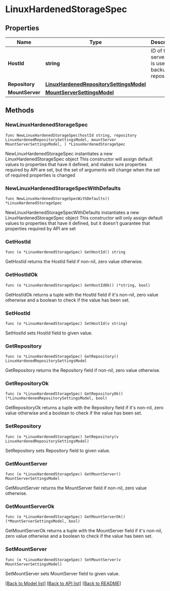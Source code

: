 # LinuxHardenedStorageSpec

## Properties

Name | Type | Description | Notes
------------ | ------------- | ------------- | -------------
**HostId** | **string** | ID of the server that is used as a backup repository. | 
**Repository** | [**LinuxHardenedRepositorySettingsModel**](LinuxHardenedRepositorySettingsModel.md) |  | 
**MountServer** | [**MountServerSettingsModel**](MountServerSettingsModel.md) |  | 

## Methods

### NewLinuxHardenedStorageSpec

`func NewLinuxHardenedStorageSpec(hostId string, repository LinuxHardenedRepositorySettingsModel, mountServer MountServerSettingsModel, ) *LinuxHardenedStorageSpec`

NewLinuxHardenedStorageSpec instantiates a new LinuxHardenedStorageSpec object
This constructor will assign default values to properties that have it defined,
and makes sure properties required by API are set, but the set of arguments
will change when the set of required properties is changed

### NewLinuxHardenedStorageSpecWithDefaults

`func NewLinuxHardenedStorageSpecWithDefaults() *LinuxHardenedStorageSpec`

NewLinuxHardenedStorageSpecWithDefaults instantiates a new LinuxHardenedStorageSpec object
This constructor will only assign default values to properties that have it defined,
but it doesn't guarantee that properties required by API are set

### GetHostId

`func (o *LinuxHardenedStorageSpec) GetHostId() string`

GetHostId returns the HostId field if non-nil, zero value otherwise.

### GetHostIdOk

`func (o *LinuxHardenedStorageSpec) GetHostIdOk() (*string, bool)`

GetHostIdOk returns a tuple with the HostId field if it's non-nil, zero value otherwise
and a boolean to check if the value has been set.

### SetHostId

`func (o *LinuxHardenedStorageSpec) SetHostId(v string)`

SetHostId sets HostId field to given value.


### GetRepository

`func (o *LinuxHardenedStorageSpec) GetRepository() LinuxHardenedRepositorySettingsModel`

GetRepository returns the Repository field if non-nil, zero value otherwise.

### GetRepositoryOk

`func (o *LinuxHardenedStorageSpec) GetRepositoryOk() (*LinuxHardenedRepositorySettingsModel, bool)`

GetRepositoryOk returns a tuple with the Repository field if it's non-nil, zero value otherwise
and a boolean to check if the value has been set.

### SetRepository

`func (o *LinuxHardenedStorageSpec) SetRepository(v LinuxHardenedRepositorySettingsModel)`

SetRepository sets Repository field to given value.


### GetMountServer

`func (o *LinuxHardenedStorageSpec) GetMountServer() MountServerSettingsModel`

GetMountServer returns the MountServer field if non-nil, zero value otherwise.

### GetMountServerOk

`func (o *LinuxHardenedStorageSpec) GetMountServerOk() (*MountServerSettingsModel, bool)`

GetMountServerOk returns a tuple with the MountServer field if it's non-nil, zero value otherwise
and a boolean to check if the value has been set.

### SetMountServer

`func (o *LinuxHardenedStorageSpec) SetMountServer(v MountServerSettingsModel)`

SetMountServer sets MountServer field to given value.



[[Back to Model list]](../README.md#documentation-for-models) [[Back to API list]](../README.md#documentation-for-api-endpoints) [[Back to README]](../README.md)


